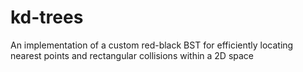 # kd-trees
An implementation of a custom red-black BST for efficiently locating nearest points and rectangular collisions within a 2D space
